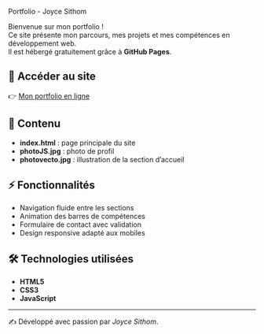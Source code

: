  Portfolio - Joyce Sithom

Bienvenue sur mon portfolio !  
Ce site présente mon parcours, mes projets et mes compétences en développement web.  
Il est hébergé gratuitement grâce à **GitHub Pages**.   

## 🔗 Accéder au site
👉 [Mon portfolio en ligne](https://joyces2025.github.io/Portfolio-Joyce-Sithom-DLCIC/)

## 📂 Contenu
- **index.html** : page principale du site  
- **photoJS.jpg** : photo de profil  
- **photovecto.jpg** : illustration de la section d’accueil  

## ⚡ Fonctionnalités
- Navigation fluide entre les sections  
- Animation des barres de compétences  
- Formulaire de contact avec validation  
- Design responsive adapté aux mobiles  

## 🛠️ Technologies utilisées
- **HTML5**
- **CSS3**
- **JavaScript**

---

✍️ Développé avec passion par *Joyce Sithom*.
